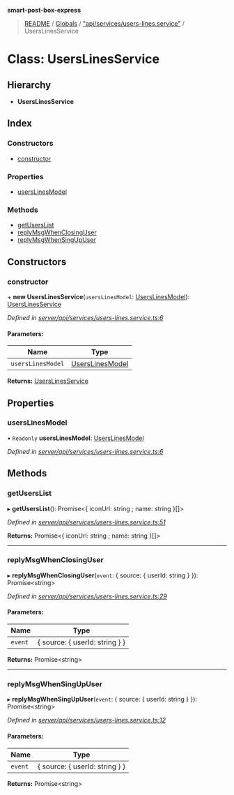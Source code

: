 **smart-post-box-express**

> [README](../README.md) / [Globals](../globals.md) / ["api/services/users-lines.service"](../modules/_api_services_users_lines_service_.md) / UsersLinesService

# Class: UsersLinesService

## Hierarchy

* **UsersLinesService**

## Index

### Constructors

* [constructor](_api_services_users_lines_service_.userslinesservice.md#constructor)

### Properties

* [usersLinesModel](_api_services_users_lines_service_.userslinesservice.md#userslinesmodel)

### Methods

* [getUsersList](_api_services_users_lines_service_.userslinesservice.md#getuserslist)
* [replyMsgWhenClosingUser](_api_services_users_lines_service_.userslinesservice.md#replymsgwhenclosinguser)
* [replyMsgWhenSingUpUser](_api_services_users_lines_service_.userslinesservice.md#replymsgwhensingupuser)

## Constructors

### constructor

\+ **new UsersLinesService**(`usersLinesModel`: [UsersLinesModel](_api_models_users_lines_model_.userslinesmodel.md)): [UsersLinesService](_api_services_users_lines_service_.userslinesservice.md)

*Defined in [server/api/services/users-lines.service.ts:6](https://github.com/waricoma/cow-stack/blob/eeb25f2/express/server/api/services/users-lines.service.ts#L6)*

#### Parameters:

Name | Type |
------ | ------ |
`usersLinesModel` | [UsersLinesModel](_api_models_users_lines_model_.userslinesmodel.md) |

**Returns:** [UsersLinesService](_api_services_users_lines_service_.userslinesservice.md)

## Properties

### usersLinesModel

• `Readonly` **usersLinesModel**: [UsersLinesModel](_api_models_users_lines_model_.userslinesmodel.md)

*Defined in [server/api/services/users-lines.service.ts:6](https://github.com/waricoma/cow-stack/blob/eeb25f2/express/server/api/services/users-lines.service.ts#L6)*

## Methods

### getUsersList

▸ **getUsersList**(): Promise\<{ iconUrl: string ; name: string  }[]>

*Defined in [server/api/services/users-lines.service.ts:51](https://github.com/waricoma/cow-stack/blob/eeb25f2/express/server/api/services/users-lines.service.ts#L51)*

**Returns:** Promise\<{ iconUrl: string ; name: string  }[]>

___

### replyMsgWhenClosingUser

▸ **replyMsgWhenClosingUser**(`event`: { source: { userId: string  }  }): Promise\<string>

*Defined in [server/api/services/users-lines.service.ts:29](https://github.com/waricoma/cow-stack/blob/eeb25f2/express/server/api/services/users-lines.service.ts#L29)*

#### Parameters:

Name | Type |
------ | ------ |
`event` | { source: { userId: string  }  } |

**Returns:** Promise\<string>

___

### replyMsgWhenSingUpUser

▸ **replyMsgWhenSingUpUser**(`event`: { source: { userId: string  }  }): Promise\<string>

*Defined in [server/api/services/users-lines.service.ts:12](https://github.com/waricoma/cow-stack/blob/eeb25f2/express/server/api/services/users-lines.service.ts#L12)*

#### Parameters:

Name | Type |
------ | ------ |
`event` | { source: { userId: string  }  } |

**Returns:** Promise\<string>
